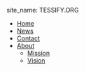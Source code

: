 site_name: TESSIFY.ORG
<!-- _navbar.md -->
* [Home](/)
* [News](news.md)
* [Contact](contact.md)
* [About](about.md)
  * [Mission](mission.md)
  * [Vision](vision.md)
